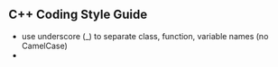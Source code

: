 ## C++ Coding Style Guide
 * use underscore (_) to separate class, function, variable names (no CamelCase)
 * 
